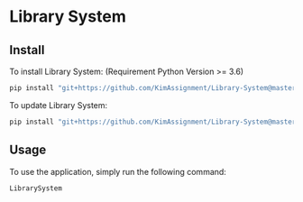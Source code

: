 Library System
=================
Install
-------
To install Library System: (Requirement Python Version >= 3.6)
```bash
pip install "git+https://github.com/KimAssignment/Library-System@master"
```

To update Library System:
```bash
pip install "git+https://github.com/KimAssignment/Library-System@master" --upgrade
```
Usage
-----
To use the application, simply run the following command:
```bash
LibrarySystem
```
